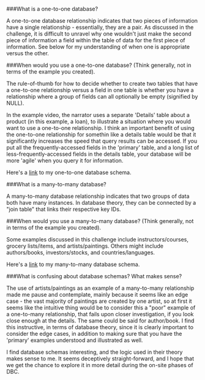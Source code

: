 ###What is a one-to-one database?

A one-to-one database relationship indicates that two pieces of information have a single relationship - essentially, they are a pair. As discussed in the challenge, it is difficult to unravel why one wouldn't just make the second piece of information a field within the table of data for the first piece of information. See below for my understanding of when one is appropriate versus the other.

###When would you use a one-to-one database? (Think generally, not in terms of the example you created).

The rule-of-thumb for how to decide whether to create two tables that have a one-to-one relationship versus a field in one table is whether you have a relationship where a group of fields can all optionally be empty (signified by NULL).

In the example video, the narrator uses a separate 'Details' table about a product (in this example, a loan), to illustrate a situation where you would want to use a one-to-one relationship. I think an important benefit of using the one-to-one relationship for somethin like a details table would be that it significantly increases the speed that query results can be accessed. If you put all the frequently-accessed fields in the 'primary' table, and a long list of less-frequently-accessed fields in the details table, your database will be more 'agile' when you query it for information.

Here's a [link](./imgs/one-to-one.png) to my one-to-one database schema.

###What is a many-to-many database?

A many-to-many database relationship indicates that two groups of data both have many instances. In database theory, they can be connected by a "join table" that links their respective key IDs.


###When would you use a many-to-many database? (Think generally, not in terms of the example you created).

Some examples discussed in this challenge include instructors/courses, grocery lists/items, and artists/paintings. Others might include authors/books, investors/stocks, and countries/languages.

Here's a [link](./imgs/many-to-many.png) to my many-to-many database schema.

###What is confusing about database schemas? What makes sense?

The use of artists/paintings as an example of a many-to-many relationship made me pause and contemplate, mainly because it seems like an edge case - the vast majority of paintings are created by one artist, so at first it seems like the intuitive thing would be to consider this a "poor" example of a one-to-many relationship, that fails upon closer investigation, if you look close enough at the details. The same could be said for author/book. I find this instructive, in terms of database theory, since it is clearly important to consider the edge cases, in addition to making sure that you have the 'primary' examples understood and illustrated as well.

I find database schemas interesting, and the logic used in their theory makes sense to me. It seems deceptively straight-forward, and I hope that we get the chance to explore it in more detail during the on-site phases of DBC.